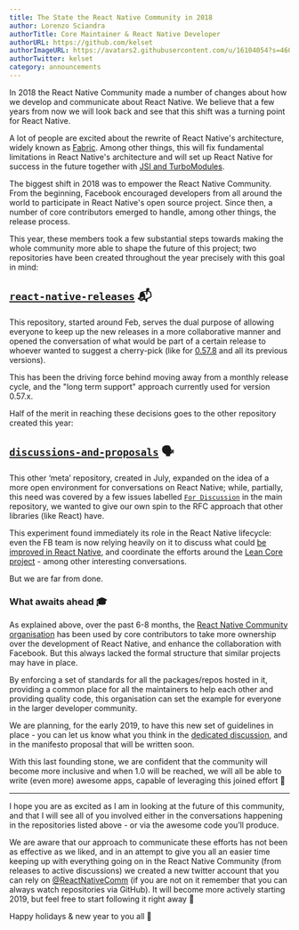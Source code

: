 ```yaml
---
title: The State the React Native Community in 2018
author: Lorenzo Sciandra
authorTitle: Core Maintainer & React Native Developer
authorURL: https://github.com/kelset
authorImageURL: https://avatars2.githubusercontent.com/u/16104054?s=460&v=4
authorTwitter: kelset
category: announcements
---
```


In 2018 the React Native Community made a number of changes about how we develop and communicate about React Native. We believe that a few years from now we will look back and see that this shift was a turning point for React Native.

A lot of people are excited about the rewrite of React Native's architecture, widely known as [Fabric](https://github.com/react-native-community/discussions-and-proposals/issues/4). Among other things, this will fix fundamental limitations in React Native's architecture and will set up React Native for success in the future together with [JSI and TurboModules](https://github.com/react-native-community/discussions-and-proposals/issues/40).

The biggest shift in 2018 was to empower the React Native Community. From the beginning, Facebook encouraged developers from all around the world to participate in React Native's open source project. Since then, a number of core contributors emerged to handle, among other things, the release process.

This year, these members took a few substantial steps towards making the whole community more able to shape the future of this project; two repositories have been created throughout the year precisely with this goal in mind:

## [`react-native-releases`](https://github.com/react-native-community/react-native-releases) 📬

This repository, started around Feb, serves the dual purpose of allowing everyone to keep up the new releases in a more collaborative manner and opened the conversation of what would be part of a certain release to whoever wanted to suggest a cherry-pick (like for [0.57.8](https://github.com/react-native-community/react-native-releases/issues/71) and all its previous versions).

This has been the driving force behind moving away from a monthly release cycle, and the "long term support" approach currently used for version 0.57.x.

Half of the merit in reaching these decisions goes to the other repository created this year:

## [`discussions-and-proposals`](https://github.com/react-native-community/discussions-and-proposals) 🗣

This other ‘meta’ repository, created in July, expanded on the idea of a more open environment for conversations on React Native; while, partially, this need was covered by a few issues labelled [`For Discussion`](https://github.com/facebook/react-native/labels/For%20Discussion) in the main repository, we wanted to give our own spin to the RFC approach that other libraries (like React) have.

This experiment found immediately its role in the React Native lifecycle: even the FB team is now relying heavily on it to discuss what could [be improved in React Native](https://github.com/react-native-community/discussions-and-proposals/issues/64), and coordinate the efforts around the [Lean Core project](https://github.com/react-native-community/discussions-and-proposals/issues/6) - among other interesting conversations.

But we are far from done.

### What awaits ahead 🎓

As explained above, over the past 6-8 months, the [React Native Community organisation](https://github.com/react-native-community) has been used by core contributors to take more ownership over the development of React Native, and enhance the collaboration with Facebook. But this always lacked the formal structure that similar projects may have in place. 

By enforcing a set of standards for all the packages/repos hosted in it, providing a common place for all the maintainers to help each other and providing quality code, this organisation can set the example for everyone in the larger developer community.

We are planning, for the early 2019, to have this new set of guidelines in place - you can let us know what you think in the [dedicated discussion](https://github.com/react-native-community/discussions-and-proposals/issues/63), and in the manifesto proposal that will be written soon.

With this last founding stone, we are confident that the community will become more inclusive and when 1.0 will be reached, we will all be able to write (even more) awesome apps, capable of leveraging this joined effort 🤗

----

I hope you are as excited as I am in looking at the future of this community, and that I will see all of you involved either in the conversations happening in the repositories listed above - or via the awesome code you’ll produce.

We are aware that our approach to communicate these efforts has not been as effective as we liked, and in an attempt to give you all an easier time keeping up with everything going on in the React Native Community (from releases to active discussions) we created a new twitter account that you can rely on [@ReactNativeComm](https://twitter.com/ReactNativeComm) (if you are not on it remember that you can always watch repositories via GitHub). It will become more actively starting 2019, but feel free to start following it right away 🐣

Happy holidays & new year to you all 🎅
